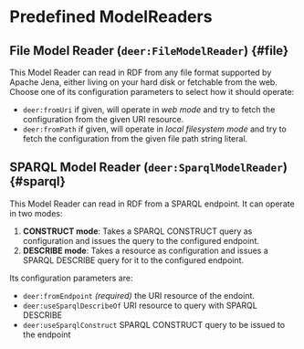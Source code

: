 # Predefined ModelReaders

## File Model Reader (`deer:FileModelReader`) {#file}
This Model Reader can read in RDF from any file format supported by Apache Jena,
either living on your hard disk or fetchable from the web.
Choose one of its configuration parameters to select how it should operate:

 * `deer:fromUri` if given, will operate in *web mode* and try to fetch the
 configuration from the given URI resource.
 * `deer:fromPath` if given, will operate in *local filesystem mode* and try to fetch the
 configuration from the given file path string literal.
 
## SPARQL Model Reader (`deer:SparqlModelReader`) {#sparql}
This Model Reader can read in RDF from a SPARQL endpoint.
It can operate in two modes:
 1. **CONSTRUCT mode**: Takes a SPARQL CONSTRUCT query as configuration and issues the query to
 the configured endpoint. 
 2. **DESCRIBE mode**: Takes a resource as configuration and issues a SPARQL DESCRIBE query for it to
 the configured endpoint.

Its configuration parameters are:

 * `deer:fromEndpoint` *(required)* the URI resource of the endoint.
 * `deer:useSparqlDescribeOf` URI resource to query with SPARQL DESCRIBE
 * `deer:useSparqlConstruct` SPARQL CONSTRUCT query to be issued to the endpoint